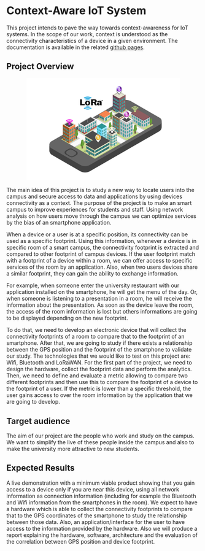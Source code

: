 # Context-Aware IoT System

This project intends to pave the way towards context-awareness for IoT systems. In the scope of our work, context is understood as the connectivity characteristics of a device in a given environment. The documentation is available in the related  [github pages](https://nseydoux.github.io/ContextAwareIoTSystem/).

## Project Overview

<p align="center"><img src="https://github.com/DamarisMenfer/ContextAwareIoTSystem/blob/master/docs/Smartphone.png" width="400"></p>

The main idea of this project is to study a new way to locate users into the campus and secure access to data and applications by using devices connectivity as a context. The purpose of the project is to make an smart campus to improve experiences for students and staff. Using network analysis on how users move through the campus we can optimize services by the bias of an smartphone application.

When a device or a user is at a specific position, its connectivity can be used as a specific footprint. Using this information, whenever a device is in specific room of a smart campus, the connectivity footprint is extracted and compared to other footprint of campus devices. If the user footprint match with a footprint of a device within a room, we can offer access to specific services of the room by an application. Also, when two users devices share a similar footprint, they can gain the ability to exchange information.

For example, when someone enter the university restaurant with our application installed on the smartphone, he will get the menu of the day. Or, when someone is listening to a presentation in a room, he will receive the information about the presentation. As soon as the device leave the room, the access of the room information is lost but others informations are going to be displayed depending on the new footprint.

To do that, we need to develop an electronic device that will collect the connectivity footprints of a room to compare that to the footprint of an smartphone. After that, we are going to study if there exists a relationship between the GPS position and the footprint of the smartphone to validate our study. The technologies that we would like to test on this project are: Wifi, Bluetooth and LoRaWAN.
For the first part of the project, we need to design the hardware, collect the footprint data and perform the analytics. Then, we need to define and evaluate a metric allowing to compare two different footprints and then use this to compare the footprint of a device to the footprint of a user. If the metric is lower than a specific threshold, the user gains access to over the room information by the application that we are going to develop.

## Target audience

The aim of our project are the people who work and study on the campus. We want to simplify the live of these people inside the campus and also to make the university more attractive to new students.

## Expected Results

A live demonstration with a minimum viable product showing that you gain access to a device only if you are near this device, using all network information as connection information (including for example the Bluetooth and Wifi information from the smartphones in the room). We expect to have a hardware which is able to collect the connectivity footprints to compare that to the GPS coordinates of the smartphone to study the relationship between those data. Also, an application/interface for  the user to have access to the information provided by the hardware.
Also we will produce a report explaining the hardware, software, architecture and the evaluation of the correlation between GPS position and device footprint.
